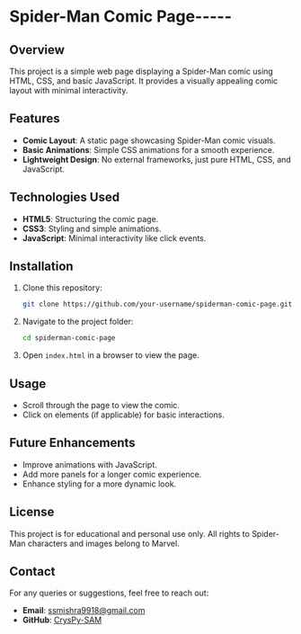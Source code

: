 # Spider-Man Comic Page-----

## Overview
This project is a simple web page displaying a Spider-Man comic using HTML, CSS, and basic JavaScript. It provides a visually appealing comic layout with minimal interactivity.

## Features
- **Comic Layout**: A static page showcasing Spider-Man comic visuals.
- **Basic Animations**: Simple CSS animations for a smooth experience.
- **Lightweight Design**: No external frameworks, just pure HTML, CSS, and JavaScript.

## Technologies Used
- **HTML5**: Structuring the comic page.
- **CSS3**: Styling and simple animations.
- **JavaScript**: Minimal interactivity like click events.

## Installation
1. Clone this repository:
   ```sh
   git clone https://github.com/your-username/spiderman-comic-page.git
   ```
2. Navigate to the project folder:
   ```sh
   cd spiderman-comic-page
   ```
3. Open `index.html` in a browser to view the page.

## Usage
- Scroll through the page to view the comic.
- Click on elements (if applicable) for basic interactions.

## Future Enhancements
- Improve animations with JavaScript.
- Add more panels for a longer comic experience.
- Enhance styling for a more dynamic look.

## License
This project is for educational and personal use only. All rights to Spider-Man characters and images belong to Marvel.

## Contact
For any queries or suggestions, feel free to reach out:
- **Email**: ssmishra9918@gmail.com
- **GitHub**: [CrysPy-SAM](https://github.com/CrysPy-SAM)


